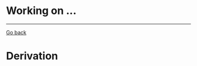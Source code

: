 # Working on ...
***

[Go back](https://birajtiwari.com.np/notes/Concepts/rotation.html#using-sine-and-cosine)

# Derivation
